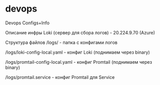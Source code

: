 # devops
Devops Configs+Info


Описание инфры
Loki (сервер для сбора логов) - 20.224.9.70 (Azure)


Структура файлов
/logs/ - папка с конфигами логов

/logs/loki-config-local.yaml - конфиг Loki (поднимаем через binary)

/logs/promtail-config-local.yaml - конфиг Promtail (поднимаем через binary)

/logs/promtail.service - конфиг Promtail для Service